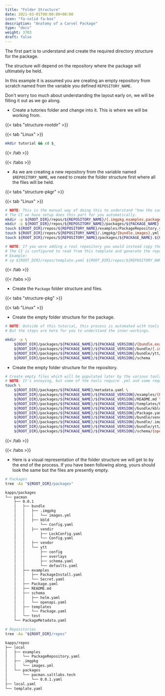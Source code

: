 ```yaml
---
title: "Folder Structure"
date: 2021-03-01T00:00:00+00:00
icon: "fa-solid fa-box"
description: "Anatomy of a Carvel Package"
type: "docs"
weight: 3703
draft: false
---
```


The first part is to understand and create the required directory structure for the package.

The structure will depend on the repository where the package will ultimately be held.

In this example it is assumed you are creating an empty repository from scratch named from the variable you defined `REPOSITORY_NAME`.

Don't worry too much about understanding the layout early on, we will be filling it out as we go along.

- Create a tutories folder and change into it. This is where we will be working from.

{{< tabs "structure-rootdir" >}}

{{< tab "Linux" >}}

```bash
mkdir tutorial && cd $_
```

{{< /tab >}}

{{< /tabs >}}

- As we are creating a new repository from the variable named `$REPOSITORY_NAME`, we need to create the folder structure first where all the files will be held.

{{< tabs "structure-pkgr" >}}

{{< tab "Linux" >}}

```bash
# NOTE: This is the manual way of doing this to understand "how the sausage is made".
# The CI we have setup does this part for you automatically.
mkdir -p ${ROOT_DIR}/repos/${REPOSITORY_NAME}/{.imgpkg,examples,packages}
mkdir -p ${ROOT_DIR}/repos/${REPOSITORY_NAME}/packages/${PACKAGE_NAME}.${PACKAGE_FQN}
touch ${ROOT_DIR}/repos/${REPOSITORY_NAME}/examples/PackageRepository.yaml
touch ${ROOT_DIR}/repos/${REPOSITORY_NAME}/.imgpkg/{bundle,images}.yml
touch ${ROOT_DIR}/repos/${REPOSITORY_NAME}/packages/${PACKAGE_NAME}.${PACKAGE_FQN}/${PACKAGE_VERSION}.yaml

# NOTE: If you were adding a real repository you would instead copy the template.
# The CI is configured to read from this template and generate the repository for you.
# Example:
# cp ${ROOT_DIR}/repos/template.yaml ${ROOT_DIR}/repos/${REPOSITORY_NAME}.yaml
```

{{< /tab >}}

{{< /tabs >}}

- Create the `Package` folder structure and files.

{{< tabs "structure-pkg" >}}

{{< tab "Linux" >}}

- Create the empty folder structure for the package.

```bash
# NOTE: Outside of this tutorial, this process is automated with tools like `tt` and `kctrl` to initiailse a package.
# But the steps are here for you to understand the inner-workings.

mkdir -p \
    ${ROOT_DIR}/packages/${PACKAGE_NAME}/${PACKAGE_VERSION}/{bundle,examples,test,templates} \
    ${ROOT_DIR}/packages/${PACKAGE_NAME}/${PACKAGE_VERSION}/bundle/{.imgpkg,kbld,vendir,vendor,ytt} \
    ${ROOT_DIR}/packages/${PACKAGE_NAME}/${PACKAGE_VERSION}/bundle/ytt/{config,overlays} \
    ${ROOT_DIR}/packages/${PACKAGE_NAME}/${PACKAGE_VERSION}/schema
```

- Create the empty folder structure for the repository.

```bash
# Create empty files which will be populated later by the various tools.
# NOTE: It's annoying, but some of the tools require .yml and some require .yaml. Just something to be aware of.
touch \
    ${ROOT_DIR}/packages/${PACKAGE_NAME}/metadata.yaml \
    ${ROOT_DIR}/packages/${PACKAGE_NAME}/${PACKAGE_VERSION}/examples/{PackageInstall,Secret}.yaml \
    ${ROOT_DIR}/packages/${PACKAGE_NAME}/${PACKAGE_VERSION}/README.md \
    ${ROOT_DIR}/packages/${PACKAGE_NAME}/${PACKAGE_VERSION}/templates/Package.yaml \
    ${ROOT_DIR}/packages/${PACKAGE_NAME}/${PACKAGE_VERSION}/bundle/kbld/Config.yaml \
    ${ROOT_DIR}/packages/${PACKAGE_NAME}/${PACKAGE_VERSION}/Package.yaml \
    ${ROOT_DIR}/packages/${PACKAGE_NAME}/${PACKAGE_VERSION}/bundle/vendir/{Lock,LockConfig}.yaml \
    ${ROOT_DIR}/packages/${PACKAGE_NAME}/${PACKAGE_VERSION}/bundle/.imgpkg/{bundle,images}.yml \
    ${ROOT_DIR}/packages/${PACKAGE_NAME}/${PACKAGE_VERSION}/bundle/ytt/{schema,defaults}.yaml \
    ${ROOT_DIR}/packages/${PACKAGE_NAME}/${PACKAGE_VERSION}/schema/{openapi,helm}.yaml
```

{{< /tab >}}

{{< /tabs >}}

- Here is a visual representation of the folder structure we will get to by the end of the process. If you have been following along, yours should look the same but the files are presently empty.

```bash
# Packages
tree -Aa "${ROOT_DIR}/packages"

kapps/packages
└── pacman
    ├── 0.0.1
    │   ├── bundle
    │   │   ├── .imgpkg
    │   │   │   └── images.yml
    │   │   ├── kbld
    │   │       └── Config.yaml
    │   │   ├── vendir
    │   │       ├── LockConfig.yaml
    │   │       └── Config.yaml
    │   │   ├── vendor
    │   │   └── ytt
    │   │       ├── config
    │   │       ├── overlays
    │   │       ├── schema.yaml
    │   │       └── defaults.yaml
    │   ├── examples
    │   │   ├── PackageInstall.yaml
    │   │   └── Secret.yaml
    │   ├── Package.yaml
    │   ├── README.md
    │   ├── schema
    │   │   ├── helm.yaml
    │   │   └── openapi.yaml
    │   ├── templates
    │   │   └── Package.yaml
    │   └── test
    └── PackageMetadata.yaml

# Repositories
tree -Aa "${ROOT_DIR}/repos"

kapps/repos
├── local
│   ├── examples
│   │   └── PackageRepository.yaml
│   ├── .imgpkg
│   │   └── images.yml
│   └── packages
│       └── pacman.saltlabs.tech
│           └── 0.0.1.yaml
├── local.yaml
└── template.yaml
```
